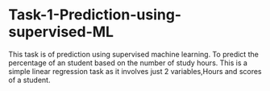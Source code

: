 # Task-1-Prediction-using-supervised-ML

This task is of prediction using supervised machine learning.
To predict the percentage of an student based on the number of study hours.
This is a simple linear regression task as it involves just 2 variables,Hours and scores of a student.
